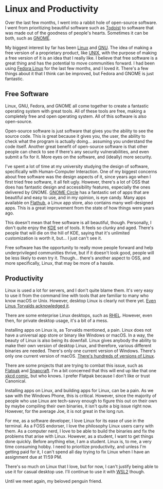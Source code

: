 <!--
Credit

Author: Carlos Valdez
License: Creative Commons Attribution 4.0 International
Metadata: https://calejvaldez.com/content/metadata.json

-->
# Linux and Productivity

Over the last few months, I went into a rabbit hole of open-source software. I
went from prioritizing beautiful software such as [Todoist](https://todoist.com)
to software that was made out of the goodness of people's hearts. Sometimes it
can be both, such as [GNOME](https://gnome.org/).

My biggest interest by far has been
[Linux](https://www.youtube.com/watch?v=ShcR4Zfc6Dw) and
[GNU](https://en.wikipedia.org/wiki/GNU). The idea of making a free version of
a proprietary product, like [UNIX](https://en.wikipedia.org/wiki/Unix), with
the purpose of making a free version of it is an idea that I really like. I
believe that free software is a great thing and has the potential to move
communities forward. I had been using [Fedora Linux](https://fedoraproject.org)
for the last few months, and I loved it. There's a few things about it that I
think can be improved, but Fedora and GNOME is just fantastic.

## Free Software

Linux, GNU, Fedora, and GNOME all come together to create a fantastic operating
system with great tools. All of these tools are free, making a completely free
and open operating system. All of this software is also open-source.

Open-source software is just software that gives you the ability to see the
source code. This is great because it gives you, the user, the ability to check
what the program is actually doing... assuming you understand the code itself.
Another great benefit of open-source software is that other people can check to
see if there's any security vulnerabilities, and even submit a fix for it. More
eyes on the software, and (ideally) more security.

I've spent a lot of time at my university studying the design of software,
specifically with Human-Computer Interaction. One of my biggest concerns about
free software was the design aspects of it, since years ago when I first tried
free software, it all felt ugly. However, there's a lot of OSS that does has
fantastic design and accessibility features, especially the ones delivered by
GNOME. [GNOME Circle](https://circle.gnome.org/) has a fantastic set of apps
that are beautiful and easy to use, and in my opinion, is eye candy. Many apps
available on [Flathub](https://flathub.org/), a Linux app store, also contains
many well-designed apps. This is a great improvement from the state of how
things were years ago.

This doesn't mean that free software is all beautiful, though. Personally, I
don't quite enjoy the [KDE](https://kde.org/) set of tools. It feels so clunky
and aged. There's people that will die on the hill of KDE, saying that it's
unlimited customization is worth it, but... I just can't see it.

Free software has the opportunity to really move people forward and help
underprivileged communities thrive, but if it doesn't look good, people will be
less likely to even try it. Though... there's another aspect to OSS, and more
specifically, Linux, that may be more of a hassle.

## Productivity

Linux is used a lot for servers, and I don't quite blame them. It's very easy
to use it from the command line with tools that are familiar to many who know
macOS or Unix. However, desktop Linux is clearly not there yet. [Even Linus
Torvalds acknowledged it](https://www.youtube.com/watch?v=Pzl1B7nB9Kc&t=81s).

There are some enterprise Linux desktops, such as
[RHEL](https://www.redhat.com/en/technologies/linux-platforms/enterprise-linux).
However, even then, for private desktop usage, it's a bit of a mess.

Installing apps on Linux is, as Torvalds mentioned, a pain. Linux does not have
a universal app store or binary like Windows or macOS. In a way, the
beauty of Linux is also being its downfall. Linux gives anybody the ability to
make their own version of desktop Linux, and therefore, various different
binaries are needed. There's only one current version of Windows. There's only
one current version of macOS.
[There's hundreds of versions of Linux](https://en.wikipedia.org/wiki/List_of_Linux_distributions).

There are some projects that are trying to combat this issue, such as
[Flatpak](https://flatpak.org/) and [Snapcraft](https://snapcraft.io/about). I'm
a bit concerned that this will end up like that one
[xkcd comic](https://xkcd.com/927/), but who knows. I prefer Flatpak because I
don't like or trust Canonical.

Installing apps on Linux, and building apps for Linux, can be a pain. As we saw
with the Windows Phone, this is critical. However, since the majority of people
who use Linux are tech-savvy enough to figure this out on their own by maybe
compiling their own binaries, it isn't quite a big issue right now. However,
for the average Joe, it is not great in the long run.

For me, as a software developer, I love Linux for its ease of use in the
terminal. As a FOSS endorser, I love the philosophy Linux users carry with them.
As a computer nerd, I love to be able to build the binaries and fix the problems
that arise with Linux. However, as a student, I want to get things done quickly.
Before anything else, I am a student. Linux is, to me, a very time consuming
hobby. I need to prioritize productivity, and unless I'm getting paid for it,
I can't spend all day trying to fix Linux when I have an assignment due at
11:59 PM.

There's so much on Linux that I love, but for now, I can't justify being able to
use it for casual desktop use. I'll continue to use it with
[WSL2](https://learn.microsoft.com/en-us/windows/wsl/about) though.

Until we meet again, my beloved penguin friend.
